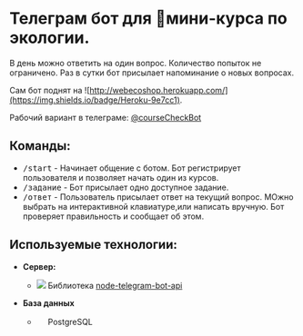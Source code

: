 # Телеграм бот для :green_book:мини-курса по экологии.
В день можно ответить на один вопрос. 
Количество попыток не ограничено. 
Раз в сутки бот присылает напоминание о новых вопросах. 

Сам бот поднят на ![http://webecoshop.herokuapp.com/](https://img.shields.io/badge/Heroku-9e7cc1).

Рабочий вариант в телеграме: [@courseCheckBot](https://t.me/courseCheckBot)
## Команды:
  - <kbd>/start</kbd> - Начинает общение с ботом. Бот регистрирует пользователя и позволяет начать один из курсов.
  - <kbd>/задание</kbd> - Бот присылает одно доступное задание.
  - <kbd>/ответ</kbd> - Пользователь присылает ответ на текущий вопрос. МОжно выбрать на интерактивной клавиатуре,или написать вручную. Бот проверяет правильность и сообщает об этом.
  
## Используемые технологии:
- __Сервер:__ 
  - ![](https://nodejs.org/static/images/favicons/favicon-16x16.png) Библиотека [node-telegram-bot-api](https://github.com/yagop/node-telegram-bot-api)
  
- __База данных__
  - <img src="https://www.postgresql.org/media/img/about/press/elephant.png" width="16px" height="16px"> PostgreSQL
